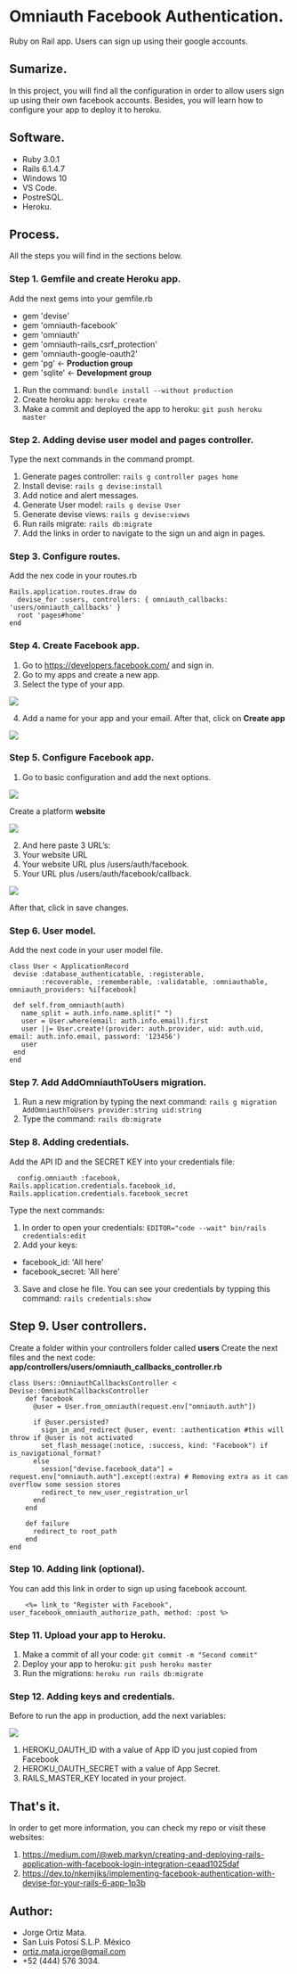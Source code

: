 # Omniauth Facebook Authentication.

Ruby on Rail app. Users can sign up using their google accounts.

## Sumarize.

In this project, you will find all the configuration in order
to allow users sign up using their own facebook accounts.
Besides, you will learn how to configure your app to deploy it
to heroku.

## Software.

* Ruby 3.0.1
* Rails 6.1.4.7
* Windows 10
* VS Code.
* PostreSQL.
* Heroku.

## Process.

All the steps you will find in the sections below.

### Step 1. Gemfile and create Heroku app.

Add the next gems into your gemfile.rb

* gem 'devise'
* gem 'omniauth-facebook'
* gem 'omniauth'
* gem 'omniauth-rails_csrf_protection'
* gem 'omniauth-google-oauth2'
* gem 'pg' <- **Production group**
* gem 'sqlite' <- **Development group**

1. Run the command: `bundle install --without production`
2. Create heroku app: `heroku create`
3. Make a commit and deployed the app to heroku: `git push heroku master`

### Step 2. Adding devise user model and pages controller.

Type the next commands in the command prompt.

1. Generate pages controller: `rails g controller pages home`
2. Install devise: `rails g devise:install`
3. Add notice and alert messages.
4. Generate User model: `rails g devise User`
5. Generate devise views: `rails g devise:views`
6. Run rails migrate: `rails db:migrate`
7. Add the links in order to navigate to the sign un and aign in pages.

### Step 3. Configure routes.

Add the nex code in your routes.rb

```
Rails.application.routes.draw do
  devise_for :users, controllers: { omniauth_callbacks: 'users/omniauth_callbacks' }
  root 'pages#home'
end
```

### Step 4. Create Facebook app.

1. Go to https://developers.facebook.com/ and sign in.
2. Go to my apps and create a new app.
3. Select the type of your app.

![](app/assets/images/image-1.PNG)

4. Add a name for your app and your email. After that, click on **Create app**

![](app/assets/images/image-2.PNG)

### Step 5. Configure Facebook app.

1. Go to basic configuration and add the next options.

![](app/assets/images/image-3.PNG)

Create a platform **website**

![](app/assets/images/image-4.PNG)

2. And here paste 3 URL’s: 
3. Your website URL 
4. Your website URL plus /users/auth/facebook.
5. Your URL plus /users/auth/facebook/callback.

![](app/assets/images/image-5.PNG)

After that, click in save changes.

 ### Step 6. User model.

 Add the next code in your user model file.

 ```
 class User < ApplicationRecord
  devise :database_authenticatable, :registerable,
         :recoverable, :rememberable, :validatable, :omniauthable, omniauth_providers: %i[facebook]

  def self.from_omniauth(auth)
    name_split = auth.info.name.split(" ")
    user = User.where(email: auth.info.email).first
    user ||= User.create!(provider: auth.provider, uid: auth.uid, email: auth.info.email, password: '123456')
    user
  end
end
 ```

### Step 7. Add AddOmniauthToUsers migration.

1. Run a new migration by typing the next command: `rails g migration AddOmniauthToUsers provider:string uid:string`
2. Type the command: `rails db:migrate`

### Step 8. Adding credentials.

Add the API ID and the SECRET KEY into your credentials file:
```
  config.omniauth :facebook, Rails.application.credentials.facebook_id, Rails.application.credentials.facebook_secret
```

Type the next commands:

1. In order to open your credentials: `EDITOR="code --wait" bin/rails credentials:edit`
2. Add your keys:
- facebook_id: 'All here'
- facebook_secret: 'All here'
3. Save and close he file. You can see your credentials by typping this command: `rails credentials:show`

## Step 9. User controllers.

Create a folder within your controllers folder called **users**
Create the next files and the next code:
**app/controllers/users/omniauth_callbacks_controller.rb**
```
class Users::OmniauthCallbacksController < Devise::OmniauthCallbacksController
    def facebook
      @user = User.from_omniauth(request.env["omniauth.auth"])
  
      if @user.persisted?
        sign_in_and_redirect @user, event: :authentication #this will throw if @user is not activated
        set_flash_message(:notice, :success, kind: "Facebook") if is_navigational_format?
      else
        session["devise.facebook_data"] = request.env["omniauth.auth"].except(:extra) # Removing extra as it can overflow some session stores
        redirect_to new_user_registration_url
      end
    end
  
    def failure
      redirect_to root_path
    end
end
```
### Step 10. Adding link (optional).

You can add this link in order to sign up using facebook account.
```
    <%= link_to "Register with Facebook", user_facebook_omniauth_authorize_path, method: :post %>

```
### Step 11. Upload your app to Heroku.

1. Make a commit of all your code: `git commit -m "Second commit"`
2. Deploy your app to heroku: `git push heroku master`
3. Run the migrations: `heroku run rails db:migrate`

### Step 12. Adding keys and credentials.

Before to run the app in production, add the next variables:

![](app/assets/images/image-6.PNG)

1. HEROKU_OAUTH_ID with a value of App ID you just copied from Facebook
2. HEROKU_OAUTH_SECRET with a value of App Secret.
3. RAILS_MASTER_KEY located in your project.

## That's it.

In order to get more information, you can check my repo or visit these websites:

1. https://medium.com/@web.markyn/creating-and-deploying-rails-application-with-facebook-login-integration-ceaad1025daf
2. https://dev.to/nkemjiks/implementing-facebook-authentication-with-devise-for-your-rails-6-app-1p3b

## Author:

* Jorge Ortiz Mata.
* San Luis Potosí S.L.P. México
* ortiz.mata.jorge@gmail.com
* +52 (444) 576 3034.